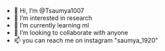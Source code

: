 - 👋 Hi, I’m @Tsaumya1007
- 👀 I’m interested in research
- 🌱 I’m currently learning ml
- 💞️ I’m looking to collaborate with anyone
- 📫 you can reach me on instagram "saumya_1920"

<!---
Tsaumya1007/Tsaumya1007 is a ✨ special ✨ repository because its `README.md` (this file) appears on your GitHub profile.
You can click the Preview link to take a look at your changes.
--->
